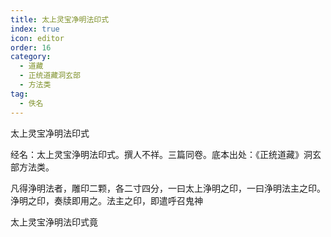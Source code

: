 ```yaml
---
title: 太上灵宝净明法印式
index: true
icon: editor
order: 16
category:
  - 道藏
  - 正统道藏洞玄部
  - 方法类
tag:
  - 佚名
---
```


太上灵宝净明法印式  

经名：太上灵宝浄明法印式。撰人不祥。三篇同卷。底本出处：《正统道藏》洞玄部方法类。  

凡得浄明法者，雕印二颗，各二寸四分，一曰太上浄明之印，一曰浄明法主之印。浄明之印，奏牍即用之。法主之印，即遣呼召鬼神  

太上灵宝浄明法印式竟  
